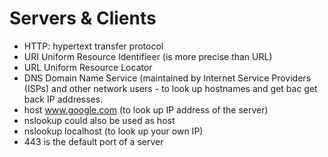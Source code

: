 # Servers & Clients

- HTTP: hypertext transfer protocol
- URI Uniform Resource Identifieer (is more precise than URL)
- URL Uniform Resource Locator
- DNS Domain Name Service (maintained by Internet Service Providers (ISPs) and other network users - to look up hostnames and get bac 
get back IP addresses.
- host www.google.com (to look up IP address of the server)
- nslookup could also be used as host
- nslookup localhost (to look up your own IP)
- 443 is the default port of a server

